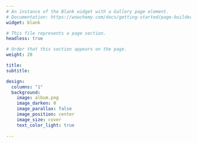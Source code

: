 ```yaml
---
# An instance of the Blank widget with a Gallery page element.
# Documentation: https://wowchemy.com/docs/getting-started/page-builder/
widget: blank

# This file represents a page section.
headless: true

# Order that this section appears on the page.
weight: 20

title: 
subtitle:

design:
  columns: "1"
  background:
    image: album.png
    image_darken: 0
    image_parallax: false
    image_position: center
    image_size: cover
    text_color_light: true
  
---
```



